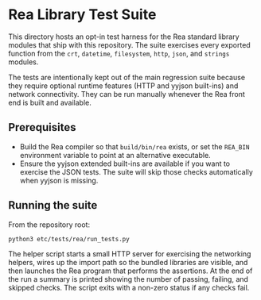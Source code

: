 # Rea Library Test Suite

This directory hosts an opt-in test harness for the Rea standard library
modules that ship with this repository.  The suite exercises every exported
function from the `crt`, `datetime`, `filesystem`, `http`, `json`, and
`strings` modules.

The tests are intentionally kept out of the main regression suite because they
require optional runtime features (HTTP and yyjson built-ins) and network
connectivity.  They can be run manually whenever the Rea front end is built and
available.

## Prerequisites

* Build the Rea compiler so that `build/bin/rea` exists, or set the
  `REA_BIN` environment variable to point at an alternative executable.
* Ensure the yyjson extended built-ins are available if you want to exercise the
  JSON tests.  The suite will skip those checks automatically when yyjson is
  missing.

## Running the suite

From the repository root:

```bash
python3 etc/tests/rea/run_tests.py
```

The helper script starts a small HTTP server for exercising the networking
helpers, wires up the import path so the bundled libraries are visible, and then
launches the Rea program that performs the assertions.  At the end of the run a
summary is printed showing the number of passing, failing, and skipped checks.
The script exits with a non-zero status if any checks fail.
